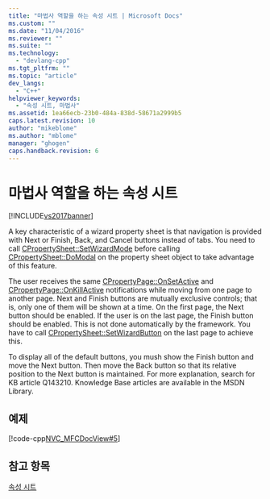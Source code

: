 ```yaml
---
title: "마법사 역할을 하는 속성 시트 | Microsoft Docs"
ms.custom: ""
ms.date: "11/04/2016"
ms.reviewer: ""
ms.suite: ""
ms.technology: 
  - "devlang-cpp"
ms.tgt_pltfrm: ""
ms.topic: "article"
dev_langs: 
  - "C++"
helpviewer_keywords: 
  - "속성 시트, 마법사"
ms.assetid: 1ea66ecb-23b0-484a-838d-58671a2999b5
caps.latest.revision: 10
author: "mikeblome"
ms.author: "mblome"
manager: "ghogen"
caps.handback.revision: 6
---
```

# 마법사 역할을 하는 속성 시트
[!INCLUDE[vs2017banner](../assembler/inline/includes/vs2017banner.md)]

A key characteristic of a wizard property sheet is that navigation is provided with Next or Finish, Back, and Cancel buttons instead of tabs.  You need to call [CPropertySheet::SetWizardMode](../Topic/CPropertySheet::SetWizardMode.md) before calling [CPropertySheet::DoModal](../Topic/CPropertySheet::DoModal.md) on the property sheet object to take advantage of this feature.  
  
 The user receives the same [CPropertyPage::OnSetActive](../Topic/CPropertyPage::OnSetActive.md) and [CPropertyPage::OnKillActive](../Topic/CPropertyPage::OnKillActive.md) notifications while moving from one page to another page.  Next and Finish buttons are mutually exclusive controls; that is, only one of them will be shown at a time.  On the first page, the Next button should be enabled.  If the user is on the last page, the Finish button should be enabled.  This is not done automatically by the framework.  You have to call [CPropertySheet::SetWizardButton](../Topic/CPropertySheet::SetWizardButtons.md) on the last page to achieve this.  
  
 To display all of the default buttons, you mush show the Finish button and move the Next button.  Then move the Back button so that its relative position to the Next button is maintained.  For more explanation, search for KB article Q143210.  Knowledge Base articles are available in the MSDN Library.  
  
## 예제  
 [!code-cpp[NVC_MFCDocView#5](../mfc/codesnippet/CPP/property-sheets-as-wizards_1.cpp)]  
  
## 참고 항목  
 [속성 시트](../mfc/property-sheets-mfc.md)